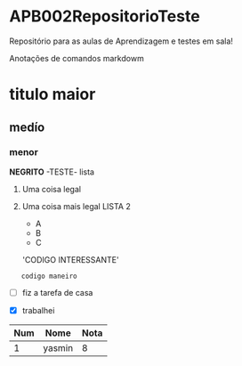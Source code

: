 # APB002RepositorioTeste
Repositório para as aulas de Aprendizagem e testes em sala!

Anotações de comandos markdowm
# titulo maior
## medío
### menor
**NEGRITO**
-TESTE-
lista
1. Uma coisa legal
2. Uma coisa mais legal
   LISTA 2
   * A
   * B
   * C


   'CODIGO INTERESSANTE'

```
   codigo maneiro
```
- [ ] fiz a tarefa de casa
- [x] trabalhei



Num|Nome|Nota
---|---|---
1|yasmin|8
